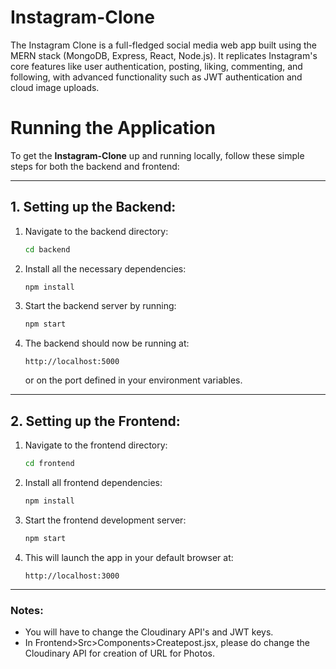 # Instagram-Clone
The Instagram Clone is a full-fledged social media web app built using the MERN stack (MongoDB, Express, React, Node.js). It replicates Instagram's core features like user authentication, posting, liking, commenting, and following, with advanced functionality such as JWT authentication and cloud image uploads.



# Running the Application

To get the **Instagram-Clone** up and running locally, follow these simple steps for both the backend and frontend:

---

## 1. Setting up the Backend:

1. Navigate to the backend directory:
   ```bash
   cd backend
   ```

2. Install all the necessary dependencies:
   ```bash
   npm install
   ```

3. Start the backend server by running:
   ```bash
   npm start
   ```

4. The backend should now be running at:
   ```
   http://localhost:5000
   ```
   or on the port defined in your environment variables.

---

## 2. Setting up the Frontend:

1. Navigate to the frontend directory:
   ```bash
   cd frontend
   ```

2. Install all frontend dependencies:
   ```bash
   npm install
   ```

3. Start the frontend development server:
   ```bash
   npm start
   ```

4. This will launch the app in your default browser at:
   ```
   http://localhost:3000
   ```

---

### Notes:
- You will have to change the Cloudinary API's and JWT keys.
- In Frontend>Src>Components>Createpost.jsx, please do change the Cloudinary API for creation of URL for Photos.


